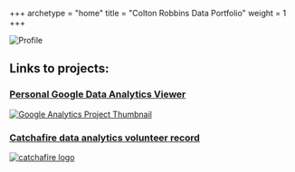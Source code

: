 +++
archetype = "home"
title = "Colton Robbins Data Portfolio"
weight = 1
+++

![Profile](/Directory/images/profile.jpg?width=15vw&lightbox=false)

## Links to projects:

### [Personal Google Data Analytics Viewer](google_analytics)

[![Google Analytics Project Thumbnail](/Directory/images/Dashboard_example.jpg?width=40vw&lightbox=false)](google_analytics)

### [Catchafire data analytics volunteer record](catchafire)

[![catchafire logo](/Directory/images/catchafire_logo.jpg?width=40vw&lightbox=false)](catchafire)
